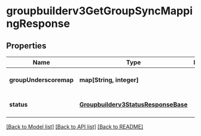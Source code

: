 # groupbuilderv3GetGroupSyncMappingResponse

## Properties
Name | Type | Description | Notes
------------ | ------------- | ------------- | -------------
**groupUnderscoremap** | **map[String, integer]** |  | [optional] [default to null]
**status** | [**Groupbuilderv3StatusResponseBase**](Groupbuilderv3StatusResponseBase.md) |  | [optional] [default to null]

[[Back to Model list]](../README.md#documentation-for-models) [[Back to API list]](../README.md#documentation-for-api-endpoints) [[Back to README]](../README.md)


